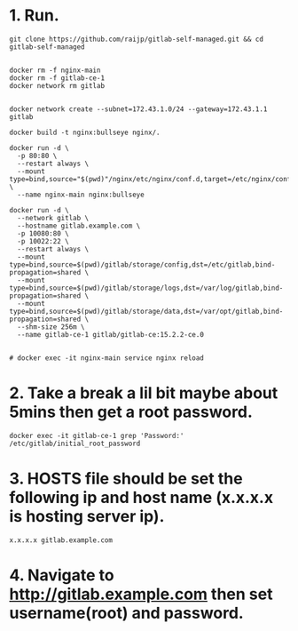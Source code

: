 # 1. Run.
```
git clone https://github.com/raijp/gitlab-self-managed.git && cd gitlab-self-managed


docker rm -f nginx-main
docker rm -f gitlab-ce-1
docker network rm gitlab


docker network create --subnet=172.43.1.0/24 --gateway=172.43.1.1 gitlab

docker build -t nginx:bullseye nginx/.

docker run -d \
  -p 80:80 \
  --restart always \
  --mount type=bind,source="$(pwd)"/nginx/etc/nginx/conf.d,target=/etc/nginx/conf.d \
  --name nginx-main nginx:bullseye

docker run -d \
  --network gitlab \
  --hostname gitlab.example.com \
  -p 10080:80 \
  -p 10022:22 \
  --restart always \
  --mount type=bind,source=$(pwd)/gitlab/storage/config,dst=/etc/gitlab,bind-propagation=shared \
  --mount type=bind,source=$(pwd)/gitlab/storage/logs,dst=/var/log/gitlab,bind-propagation=shared \
  --mount type=bind,source=$(pwd)/gitlab/storage/data,dst=/var/opt/gitlab,bind-propagation=shared \
  --shm-size 256m \
  --name gitlab-ce-1 gitlab/gitlab-ce:15.2.2-ce.0


# docker exec -it nginx-main service nginx reload
```

# 2. Take a break a lil bit maybe about 5mins then get a root password.
```
docker exec -it gitlab-ce-1 grep 'Password:' /etc/gitlab/initial_root_password
```

# 3. HOSTS file should be set the following ip and host name (x.x.x.x is hosting server ip).
```
x.x.x.x gitlab.example.com
```

# 4. Navigate to http://gitlab.example.com then set username(root) and password.
